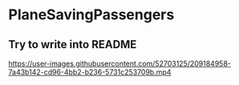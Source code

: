 # PlaneSavingPassengers
## Try to write into README





https://user-images.githubusercontent.com/52703125/209184958-7a43b142-cd96-4bb2-b236-5731c253709b.mp4

